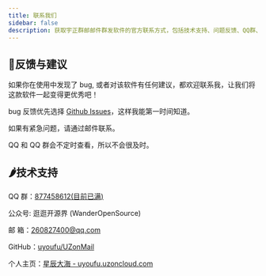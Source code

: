 ```yaml
---
title: 联系我们
sidebar: false
description: 获取宇正群邮邮件群发软件的官方联系方式，包括技术支持、问题反馈、QQ群、公众号、邮箱及GitHub地址，快速解决邮件群发相关问题，提升使用体验。
---
```


## 🌵反馈与建议

如果你在使用中发现了 bug, 或者对该软件有任何建议，都欢迎联系我，让我们将这款软件一起变得更优秀吧！

bug 反馈优先选择 [Github Issues](https://github.com/uyoufu/UZonMail/issues?q=is%3Aissue)，这样我能第一时间知道。

如果有紧急问题，请通过邮件联系。

QQ 和 QQ 群会不定时查看，所以不会很及时。

## 🌶️技术支持

QQ  群：[877458612(目前已满)](https://qun.qq.com/universal-share/share?ac=1&authKey=wq5gssAz7rE0ZYcxxlfrcMHhPFI0NUiiNtHjjogGt1FE739DoXyx%2Bt2cK7A0%2BMid&busi_data=eyJncm91cENvZGUiOiI4Nzc0NTg2MTIiLCJ0b2tlbiI6IlF2QjhHU08wUTl5YzhZT002VjNRMUxUM0NNMi85OFBBcDBYcWxab3RRWlM5eTg4Wm1hRzVvNVVla1VueElQV3YiLCJ1aW4iOiIyNjA4Mjc0MDAifQ%3D%3D&data=8B1ZPZjm_l7lhrW8InlmsQFF_HhEE8m_W-kFgAPq5irVe82UiEFYgmNVj_tbZwPVgrlHU659jvmW9SJfdTOmkA&svctype=4&tempid=h5_group_info)

公众号: 逛逛开源界 (WanderOpenSource)

邮  箱：260827400@qq.com

GitHub：[uyoufu/UZonMail](https://github.com/uyoufu/UZonMail)

个人主页：[星辰大海 - uyoufu.uzoncloud.com](https://uyoufu.uzoncloud.com)


